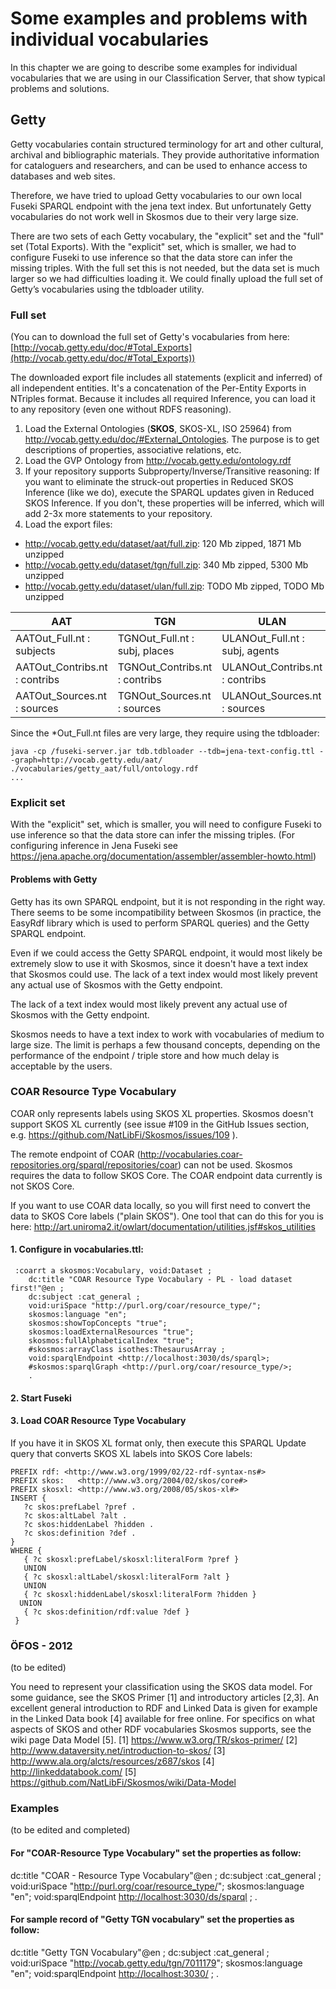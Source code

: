 # Some examples and problems with individual vocabularies

In this chapter we are going to describe some examples for individual vocabularies that we are using in our Classification Server, that show typical problems and solutions.

## Getty

Getty vocabularies  contain structured terminology for art and other cultural, archival and bibliographic materials. They provide authoritative information for cataloguers and researchers, and can be used to enhance access to databases and web sites.

Therefore, we have tried to upload Getty vocabularies to our own local Fuseki SPARQL endpoint with the jena text index. But unfortunately Getty vocabularies do not work well in Skosmos due to their very large size.

There are two sets of each Getty vocabulary, the "explicit" set and the "full" set (Total Exports). With the "explicit" set, which is smaller, we had to  configure Fuseki to use inference so that the data store can infer the missing triples. With the full set this is not needed, but the data set is much larger so we had difficulties loading it. We could finally upload the full set of Getty’s vocabularies using the tdbloader utility.

### Full set 

(You can to download the full set of Getty's vocabularies from here: [http://vocab.getty.edu/doc/#Total_Exports](http://vocab.getty.edu/doc/#Total_Exports))

The downloaded export file includes all statements (explicit and inferred) of all independent entities.  It's a concatenation of the Per-Entity Exports in NTriples format. Because it includes all required Inference, you can load it to any repository (even one without RDFS reasoning).

1. Load the External Ontologies (**SKOS**, SKOS-XL, ISO 25964) from http://vocab.getty.edu/doc/#External_Ontologies. The purpose is to get descriptions of properties, associative relations, etc.
2. Load the GVP Ontology from http://vocab.getty.edu/ontology.rdf
3. If your repository supports Subproperty/Inverse/Transitive reasoning:
If you want to eliminate the struck-out properties in Reduced SKOS Inference (like we do), execute the SPARQL updates given in Reduced SKOS Inference.
If you don't, these properties will be inferred, which will add 2-3x more statements to your repository.
4. Load the export files:
  * http://vocab.getty.edu/dataset/aat/full.zip: 120 Mb zipped, 1871 Mb unzipped
  * http://vocab.getty.edu/dataset/tgn/full.zip: 340 Mb zipped, 5300 Mb unzipped
  * http://vocab.getty.edu/dataset/ulan/full.zip: TODO Mb zipped, TODO Mb unzipped

| **AAT** | **TGN** | **ULAN** |
| -- | -- | -- |
| AATOut_Full.nt     : subjects | TGNOut_Full.nt     : subj, places | ULANOut_Full.nt     : subj, agents |
| AATOut_Contribs.nt : contribs | TGNOut_Contribs.nt : contribs     | ULANOut_Contribs.nt : contribs     |
| AATOut_Sources.nt  : sources  | TGNOut_Sources.nt  : sources      | ULANOut_Sources.nt  : sources      |

Since the *Out_Full.nt files are very large, they require using the tdbloader:

```
java -cp /fuseki-server.jar tdb.tdbloader --tdb=jena-text-config.ttl --graph=http://vocab.getty.edu/aat/  ./vocabularies/getty_aat/full/ontology.rdf
...
```
### Explicit set

With the "explicit" set, which is smaller, you will need  to configure Fuseki to use inference so that the data store can infer the missing triples. 
(For configuring inference in Jena Fuseki see https://jena.apache.org/documentation/assembler/assembler-howto.html)  

#### Problems with Getty

Getty has its own SPARQL endpoint, but it is not responding in the right way. There seems to be some incompatibility between Skosmos (in practice, the EasyRdf library which is used to perform SPARQL queries) and the Getty SPARQL endpoint.

Even if we could access the Getty SPARQL endpoint, it would most likely be extremely slow to use it with Skosmos, since it doesn't have a text index that Skosmos could use. The lack of a text index would most likely prevent any actual use of Skosmos with the Getty endpoint.

The lack of a text index would most likely prevent any actual use of Skosmos with the Getty endpoint. 

Skosmos needs to have a text index to work with vocabularies of medium to large size. The limit is perhaps a few thousand concepts, depending on the performance of the endpoint / triple store and how much delay is acceptable by the users. 

### COAR Resource Type Vocabulary


COAR only represents labels using SKOS XL properties. Skosmos doesn't support SKOS XL currently (see issue #109 in the GitHub Issues section, e.g. https://github.com/NatLibFi/Skosmos/issues/109 ).

The remote endpoint of COAR (http://vocabularies.coar-repositories.org/sparql/repositories/coar) can not be used. Skosmos requires the data to follow SKOS Core. The COAR endpoint data currently is not SKOS Core. 

If you want to use COAR data locally, so you will first need to convert the data to SKOS Core labels ("plain SKOS"). One tool that can do this for you is here: http://art.uniroma2.it/owlart/documentation/utilities.jsf#skos_utilities

#### 1. Configure in vocabularies.ttl:

     :coarrt a skosmos:Vocabulary, void:Dataset ;
        dc:title "COAR Resource Type Vocabulary - PL - load dataset first!"@en ;
        dc:subject :cat_general ;
        void:uriSpace "http://purl.org/coar/resource_type/";
        skosmos:language "en";
        skosmos:showTopConcepts "true";
        skosmos:loadExternalResources "true";
        skosmos:fullAlphabeticalIndex "true";
        #skosmos:arrayClass isothes:ThesaurusArray ;
        void:sparqlEndpoint <http://localhost:3030/ds/sparql>;
        #skosmos:sparqlGraph <http://purl.org/coar/resource_type/>;
        .
#### 2. Start Fuseki
#### 3. Load COAR Resource Type Vocabulary
If you have it in SKOS XL format only, then execute this SPARQL Update query that converts SKOS XL labels into SKOS Core labels:

    PREFIX rdf: <http://www.w3.org/1999/02/22-rdf-syntax-ns#> 
    PREFIX skos:   <http://www.w3.org/2004/02/skos/core#> 
    PREFIX skosxl: <http://www.w3.org/2008/05/skos-xl#> 
    INSERT { 
       ?c skos:prefLabel ?pref . 
       ?c skos:altLabel ?alt . 
       ?c skos:hiddenLabel ?hidden . 
       ?c skos:definition ?def . 
    } 
    WHERE { 
       { ?c skosxl:prefLabel/skosxl:literalForm ?pref } 
       UNION 
       { ?c skosxl:altLabel/skosxl:literalForm ?alt } 
       UNION 
       { ?c skosxl:hiddenLabel/skosxl:literalForm ?hidden } 
      UNION 
       { ?c skos:definition/rdf:value ?def }  
     } 

### ÖFOS - 2012

(to be edited)

You need to represent your classification using the SKOS data model. For some guidance, see 
the SKOS Primer [1] and introductory articles [2,3]. An excellent general introduction to RDF and Linked Data is given for example in the Linked Data book [4] available for free online. For specifics on what aspects of SKOS and other RDF vocabularies Skosmos supports, see the wiki page Data Model [5]. 
[1] https://www.w3.org/TR/skos-primer/ 
[2] http://www.dataversity.net/introduction-to-skos/ 
[3] http://www.ala.org/alcts/resources/z687/skos 
[4] http://linkeddatabook.com/ 
[5] https://github.com/NatLibFi/Skosmos/wiki/Data-Model 

### Examples

(to be edited and completed)

#### For "COAR-Resource Type Vocabulary" set the properties as follow:

dc:title "COAR - Resource Type Vocabulary"@en ;
dc:subject :cat_general ;
void:uriSpace "http://purl.org/coar/resource_type/";
skosmos:language "en";
void:sparqlEndpoint <http://localhost:3030/ds/sparql> ;
.

#### For sample record of "Getty TGN vocabulary" set the properties as follow:

dc:title "Getty TGN Vocabulary"@en ;
dc:subject :cat_general ;
void:uriSpace "http://vocab.getty.edu/tgn/7011179";
skosmos:language "en";
void:sparqlEndpoint <http://localhost:3030/> ;
.

